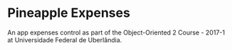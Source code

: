 # Pineapple Expenses
An app expenses control as part of the Object-Oriented 2 Course - 2017-1 at Universidade Federal de Uberlândia. 
